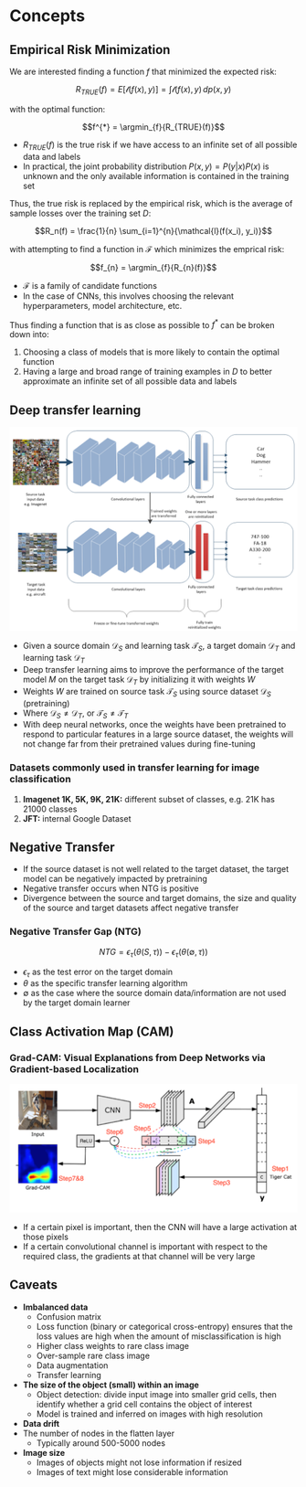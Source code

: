 # Concepts

## Empirical Risk Minimization

We are interested finding a function $f$ that minimized the expected risk:

$$R_{TRUE}(f) = E[\mathcal{l}(f(x), y)] = \int \mathcal{l}(f(x), y) \, dp(x,y)$$

with the optimal function:

$$f^{*} = \argmin_{f}{R_{TRUE}(f)}$$

- $R_{TRUE}(f)$ is the true risk if we have access to an infinite set of all possible data and labels
- In practical, the joint probability distribution $P(x,y) = P(y|x)P(x)$ is unknown and the only available information is contained in the training set

Thus, the true risk is replaced by the empirical risk, which is the average of sample losses over the training set $D$:

$$R_n(f) = \frac{1}{n} \sum_{i=1}^{n}{\mathcal{l}(f(x_i), y_i)}$$

with attempting to find a function in $\mathcal{F}$ which minimizes the emprical risk:

$$f_{n} = \argmin_{f}{R_{n}(f)}$$

- $\mathcal{F}$ is a family of candidate functions
- In the case of CNNs, this involves choosing the relevant hyperparameters, model architecture, etc.

Thus finding a function that is as close as possible to $f^{*}$ can be broken down into:

1. Choosing a class of models that is more likely to contain the optimal function
2. Having a large and broad range of training examples in $D$ to better approximate an infinite set of all possible data and labels

## Deep transfer learning

![deep-transfer-learning](./media/deep-transfer-learning.png)

- Given a source domain $\mathcal{D}_S$ and learning task $\mathcal{T}_S$, a target domain $\mathcal{D}_T$ and learning task $\mathcal{D}_T$
- Deep transfer learning aims to improve the performance of the target model $M$ on the target task $\mathcal{D}_T$ by initializing it with weights $W$
- Weights $W$ are trained on source task $\mathcal{T}_S$ using source dataset $\mathcal{D}_S$ (pretraining)
- Where $\mathcal{D}_S \neq \mathcal{D}_T$, or $\mathcal{T}_S \neq \mathcal{T}_T$
- With deep neural networks, once the weights have been pretrained to respond to particular features in a large source dataset, the weights will not change far from their pretrained values during fine-tuning

### Datasets commonly used in transfer learning for image classification

1. **Imagenet 1K, 5K, 9K, 21K:** different subset of classes, e.g. 21K has 21000 classes
2. **JFT:** internal Google Dataset

## Negative Transfer

- If the source dataset is not well related to the target dataset, the target model can be negatively impacted by pretraining
- Negative transfer occurs when NTG is positive
- Divergence between the source and target domains, the size and quality of the source and target datasets affect negative transfer

### Negative Transfer Gap (NTG)

$$NTG = \epsilon_{\tau}(\theta(S, \tau)) - \epsilon_{\tau}(\theta(\emptyset, \tau))$$

- $\epsilon_{\tau}$ as the test error on the target domain
- $\theta$ as the specific transfer learning algorithm
- $\emptyset$ as the case where the source domain data/information are not used by the target domain learner 

## Class Activation Map (CAM)

### Grad-CAM: Visual Explanations from Deep Networks via Gradient-based Localization

![grad-cam](./media/grad-cam.png)

- If a certain pixel is important, then the CNN will have a large activation at those pixels
- If a certain convolutional channel is important with respect to the required class, the gradients at that channel will be very large

## Caveats

- **Imbalanced data**
  - Confusion matrix
  - Loss function (binary or categorical cross-entropy) ensures that the loss values are high when the amount of misclassification is high
  - Higher class weights to rare class image
  - Over-sample rare class image
  - Data augmentation
  - Transfer learning
- **The size of the object (small) within an image**
  - Object detection: divide input image into smaller grid cells, then identify whether a grid cell contains the object of interest
  - Model is trained and inferred on images with high resolution
- **Data drift**
- The number of nodes in the flatten layer
  - Typically around 500-5000 nodes
- **Image size**
  - Images of objects might not lose information if resized
  - Images of text might lose considerable information